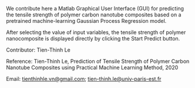 We contribute here a Matlab Graphical User Interface (GUI) for predicting the tensile strength of polymer carbon nanotube composites based on a pretrained machine-learning Gaussian Process Regression model.

After selecting the value of input variables, the tensile strength of polymer nanocomposite is displayed directly by clicking the Start Predict button.

Contributor: Tien-Thinh Le

Reference: Tien-Thinh Le, Prediction of Tensile Strength of Polymer Carbon Nanotube Composites using Practical Machine Learning Method, 2020

Email: tienthinhle.vn@gmail.com; tien-thinh.le@univ-paris-est.fr
